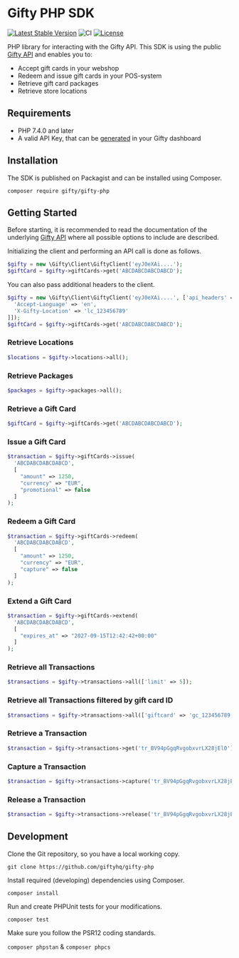 # Gifty PHP SDK
[![Latest Stable Version](https://poser.pugx.org/gifty/gifty-php/v)](//packagist.org/packages/gifty/gifty-php)
![CI](https://github.com/giftyhq/gifty-php/workflows/CI/badge.svg?branch=master)
[![License](https://poser.pugx.org/gifty/gifty-php/license)](//packagist.org/packages/gifty/gifty-php)

PHP library for interacting with the Gifty API. This SDK is using the public [Gifty API](https://docs.gifty.nl/api) and enables you to:
- Accept gift cards in your webshop
- Redeem and issue gift cards in your POS-system
- Retrieve gift card packages
- Retrieve store locations

## Requirements
- PHP 7.4.0 and later
- A valid API Key, that can be [generated](https://dashboard.gifty.nl/settings/company/developers) in your Gifty dashboard

## Installation
The SDK is published on Packagist and can be installed using Composer.

`composer require gifty/gifty-php`

## Getting Started
Before starting, it is recommended to read the documentation of the underlying [Gifty API](https://docs.gifty.nl/api) where all possible options to include are described.

Initializing the client and performing an API call is done as follows.

```php
$gifty = new \Gifty\Client\GiftyClient('eyJ0eXAi....');
$giftCard = $gifty->giftCards->get('ABCDABCDABCDABCD');
```

You can also pass additional headers to the client.

```php
$gifty = new \Gifty\Client\GiftyClient('eyJ0eXAi....', ['api_headers' => [
  'Accept-Language' => 'en',
  'X-Gifty-Location' => 'lc_123456789'
]]);
$giftCard = $gifty->giftCards->get('ABCDABCDABCDABCD');
```

### Retrieve Locations

```php
$locations = $gifty->locations->all();
```

### Retrieve Packages

```php
$packages = $gifty->packages->all();
```

### Retrieve a Gift Card

```php
$giftCard = $gifty->giftCards->get('ABCDABCDABCDABCD');
```

### Issue a Gift Card

```php
$transaction = $gifty->giftCards->issue(
  'ABCDABCDABCDABCD',
  [
    "amount" => 1250,
    "currency" => "EUR",
    "promotional" => false
  ]
);
```

### Redeem a Gift Card

```php
$transaction = $gifty->giftCards->redeem(
  'ABCDABCDABCDABCD',
  [
    "amount" => 1250,
    "currency" => "EUR",
    "capture" => false
  ]
);
```

### Extend a Gift Card

```php
$transaction = $gifty->giftCards->extend(
  'ABCDABCDABCDABCD',
  [
    "expires_at" => "2027-09-15T12:42:42+00:00"
  ]
);
```

### Retrieve all Transactions

```php
$transactions = $gifty->transactions->all(['limit' => 5]);
```

### Retrieve all Transactions filtered by gift card ID

```php
$transactions = $gifty->transactions->all(['giftcard' => 'gc_123456789']);
```

### Retrieve a Transaction

```php
$transaction = $gifty->transactions->get('tr_BV94pGgqRvgobxvrLX28jEl0');
```

### Capture a Transaction

```php
$transaction = $gifty->transactions->capture('tr_BV94pGgqRvgobxvrLX28jEl0');
```


### Release a Transaction

```php
$transaction = $gifty->transactions->release('tr_BV94pGgqRvgobxvrLX28jEl0');
```

## Development
Clone the Git repository, so you have a local working copy.

`git clone https://github.com/giftyhq/gifty-php`

Install required (developing) dependencies using Composer.

`composer install`

Run and create PHPUnit tests for your modifications.

`composer test`

Make sure you follow the PSR12 coding standards.

`composer phpstan` & `composer phpcs`
